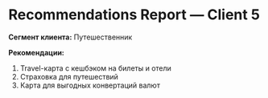 # Recommendations Report — Client 5

**Сегмент клиента:** Путешественник

**Рекомендации:**
1. Travel-карта с кешбэком на билеты и отели
2. Страховка для путешествий
3. Карта для выгодных конвертаций валют
